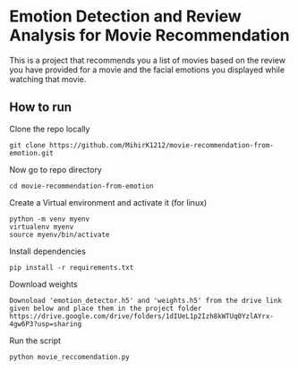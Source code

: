 # Emotion Detection and Review Analysis for Movie Recommendation
This is a project that recommends you a list of movies based on the review you have provided for a movie and the facial emotions you displayed while watching that movie.

## How to run
Clone the repo locally
```
git clone https://github.com/MihirK1212/movie-recommendation-from-emotion.git
```
Now go to repo directory
```
cd movie-recommendation-from-emotion
```
Create a Virtual environment and activate it (for linux)
```
python -m venv myenv 
virtualenv myenv   
source myenv/bin/activate
```
Install dependencies
```
pip install -r requirements.txt
```
Download weights
```
Downoload 'emotion_detector.h5' and 'weights.h5' from the drive link given below and place them in the project folder
https://drive.google.com/drive/folders/1dIUeL1p2Izh8kWTUq0YzlAYrx-4gw6P3?usp=sharing
```

Run the script
```
python movie_reccomendation.py
```
